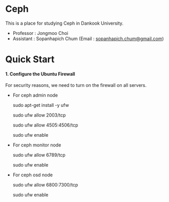 # Ceph

This is a place for studying Ceph in Dankook University.
- Professor : Jongmoo Choi
- Assistant : Sopanhapich Chum (Email : sopanhapich.chum@gmail.com)

Quick Start
============

#### 1. Configure the Ubuntu Firewall
For security reasons, we need to turn on the firewall on all servers.
    
- For ceph admin node
    
    sudo apt-get install -y ufw
    
    sudo ufw allow 2003/tcp
    
    sudo ufw allow 4505:4506/tcp
    
    sudo ufw enable

- For ceph monitor node
    
    sudo ufw allow 6789/tcp
    
    sudo ufw enable
 
- For ceph osd node
    
   sudo ufw allow 6800:7300/tcp
   
   sudo ufw enable
    



  
